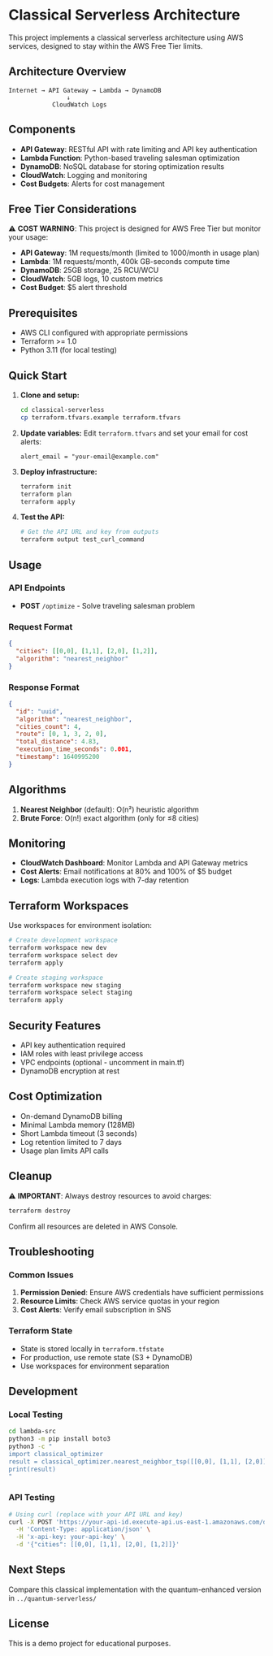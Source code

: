 # Classical Serverless Architecture

This project implements a classical serverless architecture using AWS services, designed to stay within the AWS Free Tier limits.

## Architecture Overview

```
Internet → API Gateway → Lambda → DynamoDB
                ↓
            CloudWatch Logs
```

## Components

- **API Gateway**: RESTful API with rate limiting and API key authentication
- **Lambda Function**: Python-based traveling salesman optimization
- **DynamoDB**: NoSQL database for storing optimization results
- **CloudWatch**: Logging and monitoring
- **Cost Budgets**: Alerts for cost management

## Free Tier Considerations

⚠️ **COST WARNING**: This project is designed for AWS Free Tier but monitor your usage:

- **API Gateway**: 1M requests/month (limited to 1000/month in usage plan)
- **Lambda**: 1M requests/month, 400k GB-seconds compute time
- **DynamoDB**: 25GB storage, 25 RCU/WCU
- **CloudWatch**: 5GB logs, 10 custom metrics
- **Cost Budget**: $5 alert threshold

## Prerequisites

- AWS CLI configured with appropriate permissions
- Terraform >= 1.0
- Python 3.11 (for local testing)

## Quick Start

1. **Clone and setup:**
   ```bash
   cd classical-serverless
   cp terraform.tfvars.example terraform.tfvars
   ```

2. **Update variables:**
   Edit `terraform.tfvars` and set your email for cost alerts:
   ```
   alert_email = "your-email@example.com"
   ```

3. **Deploy infrastructure:**
   ```bash
   terraform init
   terraform plan
   terraform apply
   ```

4. **Test the API:**
   ```bash
   # Get the API URL and key from outputs
   terraform output test_curl_command
   ```

## Usage

### API Endpoints

- **POST** `/optimize` - Solve traveling salesman problem

### Request Format

```json
{
  "cities": [[0,0], [1,1], [2,0], [1,2]],
  "algorithm": "nearest_neighbor"
}
```

### Response Format

```json
{
  "id": "uuid",
  "algorithm": "nearest_neighbor",
  "cities_count": 4,
  "route": [0, 1, 3, 2, 0],
  "total_distance": 4.83,
  "execution_time_seconds": 0.001,
  "timestamp": 1640995200
}
```

## Algorithms

1. **Nearest Neighbor** (default): O(n²) heuristic algorithm
2. **Brute Force**: O(n!) exact algorithm (only for ≤8 cities)

## Monitoring

- **CloudWatch Dashboard**: Monitor Lambda and API Gateway metrics
- **Cost Alerts**: Email notifications at 80% and 100% of $5 budget
- **Logs**: Lambda execution logs with 7-day retention

## Terraform Workspaces

Use workspaces for environment isolation:

```bash
# Create development workspace
terraform workspace new dev
terraform workspace select dev
terraform apply

# Create staging workspace  
terraform workspace new staging
terraform workspace select staging
terraform apply
```

## Security Features

- API key authentication required
- IAM roles with least privilege access
- VPC endpoints (optional - uncomment in main.tf)
- DynamoDB encryption at rest

## Cost Optimization

- On-demand DynamoDB billing
- Minimal Lambda memory (128MB)
- Short Lambda timeout (3 seconds)
- Log retention limited to 7 days
- Usage plan limits API calls

## Cleanup

⚠️ **IMPORTANT**: Always destroy resources to avoid charges:

```bash
terraform destroy
```

Confirm all resources are deleted in AWS Console.

## Troubleshooting

### Common Issues

1. **Permission Denied**: Ensure AWS credentials have sufficient permissions
2. **Resource Limits**: Check AWS service quotas in your region
3. **Cost Alerts**: Verify email subscription in SNS

### Terraform State

- State is stored locally in `terraform.tfstate`
- For production, use remote state (S3 + DynamoDB)
- Use workspaces for environment separation

## Development

### Local Testing

```bash
cd lambda-src
python3 -m pip install boto3
python3 -c "
import classical_optimizer
result = classical_optimizer.nearest_neighbor_tsp([[0,0], [1,1], [2,0]])
print(result)
"
```

### API Testing

```bash
# Using curl (replace with your API URL and key)
curl -X POST 'https://your-api-id.execute-api.us-east-1.amazonaws.com/demo/optimize' \
  -H 'Content-Type: application/json' \
  -H 'x-api-key: your-api-key' \
  -d '{"cities": [[0,0], [1,1], [2,0], [1,2]]}'
```

## Next Steps

Compare this classical implementation with the quantum-enhanced version in `../quantum-serverless/`

## License

This is a demo project for educational purposes.
